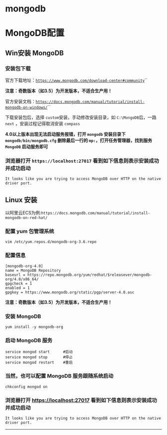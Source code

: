 # mongodb

# MongoDB配置

## Win安装 MongoDB

### 安装包下载

官方下载地址：[`https://www.mongodb.com/download-center#community`](https://www.mongodb.com/download-center#community)``

**注意：奇数版本（如3.5）为开发版本，不适合生产用！**

官方安装文档：[`https://docs.mongodb.com/manual/tutorial/install-mongodb-on-windows/`](https://docs.mongodb.com/manual/tutorial/install-mongodb-on-windows/)``

下载安装包后，选择 `custom`安装，手动修改安装目录，如 `C:\MongoDB`后，一路 `next` ，安装过程记得取消安装 `compass`

**4.0以上版本出现无法启动服务报错，打开 `mongodb` 安装目录下 `mongodb/bin/mongodb.cfg` 删除最后一行的 `mp:`，打开任务管理器，找到服务 `MongoDB` 启动服务即可**

### 浏览器打开 `https://localhost:27017` 看到如下信息则表示安装成功并成功启动

`It looks like you are trying to access MongoDB over HTTP on the native driver port.`

## Linux 安装

以阿里云ECS为例:`https://docs.mongodb.com/manual/tutorial/install-mongodb-on-red-hat/`

### 配置 yum 包管理系统

```
vim /etc/yum.repos.d/mongodb-org-3.6.repo
```

### 配置信息

```
[mongodb-org-4.0]
name = MongoDB Repository
baseurl = https://repo.mongodb.org/yum/redhat/$releasever/mongodb-org/4.0/x86_64/
gpgcheck = 1
enabled = 1
gpgkey = https://www.mongodb.org/static/pgp/server-4.0.asc
```

**注意：奇数版本（如3.5）为开发版本，不适合生产用！**

### 安装 MongoDB

```
yum install -y mongodb-org
```

### 启动 MongoDB 服务

```
service mongod start      #启动
service mongod stop       #停止
service mongod restart    #重启
```

### 当然，也可以配置 MongoDB 服务跟随系统启动

```
chkconfig mongod on
```

### 浏览器打开 [https://localhost:27017](https://localhost:27017/) 看到如下信息则表示安装成功并成功启动

`It looks like you are trying to access MongoDB over HTTP on the native driver port.`

---

